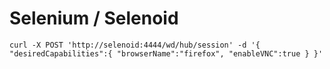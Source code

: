 ---
---

# Selenium / Selenoid

```
curl -X POST 'http://selenoid:4444/wd/hub/session' -d '{ "desiredCapabilities":{ "browserName":"firefox", "enableVNC":true } }'
```
